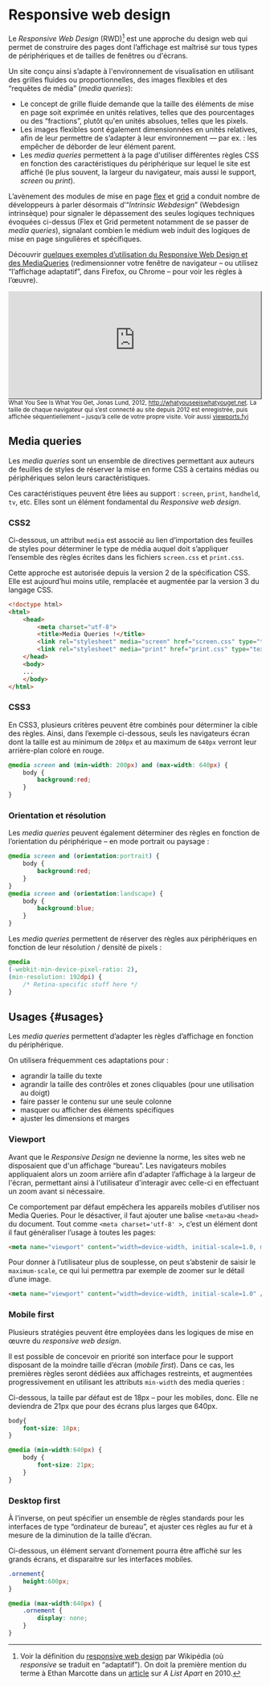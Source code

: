 # Responsive web design

Le _Responsive Web Design_ (RWD)[^wp] est une approche du design web qui permet de construire des pages dont l’affichage est maîtrisé sur tous types de périphériques et de tailles de fenêtres ou d'écrans.

Un site conçu ainsi s’adapte à l'environnement de visualisation en utilisant des grilles fluides ou proportionnelles, des images flexibles et des “requêtes de média” (_media queries_):

*   Le concept de grille fluide demande que la taille des éléments de mise en page soit exprimée en unités relatives, telles que des pourcentages ou des “fractions”, plutôt qu'en unités absolues, telles que les pixels.
*   Les images flexibles sont également dimensionnées en unités relatives, afin de leur permettre de s’adapter à leur environnement — par ex. : les empêcher de déborder de leur élément parent.
*   Les _media queries_ permettent à la page d'utiliser différentes règles CSS en fonction des caractéristiques du périphérique sur lequel le site est affiché (le plus souvent, la largeur du navigateur, mais aussi le support, _screen_ ou _print_).

[^wp]: Voir la définition du [responsive web design](https://fr.wikipedia.org/wiki/Site_web_adaptatif) par Wikipédia (où _responsive_ se traduit en “adaptatif”). On doit la première mention du terme à Ethan Marcotte dans un [article](http://alistapart.com/article/responsive-web-design) sur _A List Apart_ en 2010.

L’avènement des modules de mise en page [flex](flexbox) et [grid](grid) a conduit nombre de développeurs à parler désormais d’“_Intrinsic Webdesign_” (Webdesign intrinsèque) pour signaler le dépassement des seules logiques techniques évoquées ci-dessus (Flex et Grid permetent notamment de se passer de _media queries_), signalant combien le médium web induit des logiques de mise en page singulières et spécifiques.

Découvrir [quelques exemples d’utilisation du Responsive Web Design et des MediaQueries](../../../exemples/#rwd) (redimensionner votre fenêtre de navigateur – ou utilisez “l’affichage adaptatif”, dans Firefox, ou Chrome – pour voir les règles à l’œuvre).


<div style="padding:42.5% 0 0 0;position:relative;border-right:1px solid;border-bottom:1px solid;"><iframe src="https://whatyouseeiswhatyouget.net/" style="position:absolute;top:0;left:0;width:100%;height:100%;" frameborder="0" allow="autoplay; fullscreen" allowfullscreen></iframe></div>
<small>What You See Is What You Get, Jonas Lund, 2012, <a href="http://whatyouseeiswhatyouget.net">http://whatyouseeiswhatyouget.net</a>. La taille de chaque navigateur qui s’est connecté au site depuis 2012 est enregistrée, puis affichée séquentiellement – jusqu’à celle de votre propre visite. Voir aussi <a href="https://viewports.fyi/all/">viewports.fyi</a></small>

<div id="media-queries"></div>

## Media queries

Les _media queries_ sont un ensemble de directives permettant aux auteurs de feuilles de styles de réserver la mise en forme CSS à certains médias ou périphériques selon leurs caractéristiques.

Ces caractéristiques peuvent être liées au support : `screen`, `print`, `handheld`, `tv`, etc. Elles sont un élément fondamental du _Responsive web design_.

### CSS2

Ci-dessous, un attribut `media` est associé au lien d’importation des feuilles de styles pour déterminer le type de média auquel doit s’appliquer l’ensemble des règles écrites dans les fichiers `screen.css` et `print.css`.

Cette approche est autorisée depuis la version 2 de la spécification CSS. Elle est aujourd’hui moins utile, remplacée et augmentée par la version 3 du langage CSS.

```html
<!doctype html>
<html>
    <head>
        <meta charset="utf-8">
        <title>Media Queries !</title>
        <link rel="stylesheet" media="screen" href="screen.css" type="text/css" />
        <link rel="stylesheet" media="print" href="print.css" type="text/css" />
    </head>
    <body>
    ...
    </body>
</html>
```
### CSS3

En CSS3, plusieurs critères peuvent être combinés pour déterminer la cible des règles. Ainsi, dans l’exemple ci-dessous, seuls les navigateurs écran dont la taille est au minimum de `200px` et au maximum de `640px` verront leur arrière-plan coloré en rouge.
```css
@media screen and (min-width: 200px) and (max-width: 640px) {
    body {
        background:red;
    }
}
```
### Orientation et résolution

Les _media queries_ peuvent également déterminer des règles en fonction de l’orientation du périphérique – en mode portrait ou paysage :
```css
@media screen and (orientation:portrait) {
    body {
        background:red;
    }
}
@media screen and (orientation:landscape) {
    body {
        background:blue;
    }
}
```
Les _media queries_ permettent de réserver des règles aux périphériques en fonction de leur résolution / densité de pixels :
```css
@media
(-webkit-min-device-pixel-ratio: 2),
(min-resolution: 192dpi) {
    /* Retina-specific stuff here */
}
```

## Usages {#usages}

Les _media queries_ permettent d’adapter les règles d’affichage en fonction du périphérique.

On utilisera fréquemment ces adaptations pour :

*   agrandir la taille du texte
*   agrandir la taille des contrôles et zones cliquables (pour une utilisation au doigt)
*   faire passer le contenu sur une seule colonne
*   masquer ou afficher des éléments spécifiques
*   ajuster les dimensions et marges

### Viewport

Avant que le *Responsive Design* ne devienne la norme, les sites web ne disposaient que d'un affichage “bureau”. Les navigateurs mobiles appliquaient alors un zoom arrière afin d'adapter l’affichage à la largeur de l'écran, permettant ainsi à l'utilisateur d'interagir avec celle-ci en effectuant un zoom avant si nécessaire.

Ce comportement par défaut empêchera les appareils mobiles d’utiliser nos Media Queries. Pour le désactiver, il faut ajouter une balise `<meta>`au `<head>` du document. Tout comme `<meta charset='utf-8' >`, c’est un élément dont il faut généraliser l’usage à toutes les pages:

```html
<meta name="viewport" content="width=device-width, initial-scale=1.0, maximum-scale=1.0" />
```

Pour donner à l’utilisateur plus de souplesse, on peut s’abstenir de saisir le `maximum-scale`, ce qui lui permettra par exemple de zoomer sur le détail d’une image.

```html
<meta name="viewport" content="width=device-width, initial-scale=1.0" />
```


### Mobile first

Plusieurs stratégies peuvent être employées dans les logiques de mise en œuvre du _responsive web design_.

Il est possible de concevoir en priorité son interface pour le support disposant de la moindre taille d’écran (_mobile first_). Dans ce cas, les premières règles seront dédiées aux affichages restreints, et augmentées progressivement en utilisant les attributs `min-width` des media queries :

Ci-dessous, la taille par défaut est de 18px – pour les mobiles, donc. Elle ne deviendra de 21px que pour des écrans plus larges que 640px.
```css
body{
    font-size: 18px;
}

@media (min-width:640px) {
    body {
        font-size: 21px;
    }
}
```
### Desktop first

À l’inverse, on peut spécifier un ensemble de règles standards pour les interfaces de type “ordinateur de bureau”, et ajuster ces règles au fur et à mesure de la diminution de la taille d’écran.

Ci-dessous, un élément servant d’ornement pourra être affiché sur les grands écrans, et disparaitre sur les interfaces mobiles.
```css
.ornement{
    height:600px;
}

@media (max-width:640px) {
    .ornement {
        display: none;
    }
}
```
